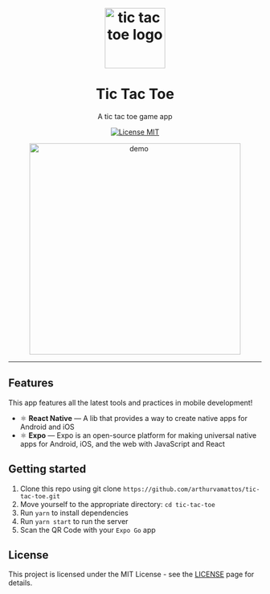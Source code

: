 <h1 align="center">
<br>
  <img src="https://user-images.githubusercontent.com/23246257/156241479-1145d8c5-31ad-4bb0-a8bc-88fb8f3c1062.png" alt="tic tac toe logo" width="120">
<br>
<br>
Tic Tac Toe
</h1>

<p align="center">A tic tac toe game app</p>

<p align="center">
  <a href="https://opensource.org/licenses/MIT">
    <img src="https://img.shields.io/badge/License-MIT-blue.svg" alt="License MIT">
  </a>
</p>

<div align="center">
  <img src="https://user-images.githubusercontent.com/23246257/156241491-4713bed5-8498-4cd4-b4e7-4848a08eb765.gif" alt="demo" height="420">
</div>

<hr />

## Features
This app features all the latest tools and practices in mobile development!

- ⚛️ **React Native** — A lib that provides a way to create native apps for Android and iOS
- ⚛️ **Expo** — Expo is an open-source platform for making universal native apps for Android, iOS, and the web with JavaScript and React

## Getting started

1. Clone this repo using git clone `https://github.com/arthurvamattos/tic-tac-toe.git`
2. Move yourself to the appropriate directory: `cd tic-tac-toe`
3. Run `yarn` to install dependencies
4. Run `yarn start` to run the server
5. Scan the QR Code with your `Expo Go` app

## License

This project is licensed under the MIT License - see the [LICENSE](https://opensource.org/licenses/MIT) page for details.
